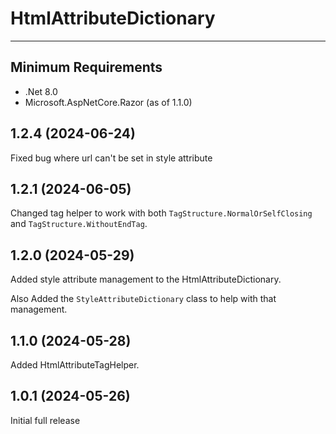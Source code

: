 # HtmlAttributeDictionary
<hr/>

## Minimum Requirements

- .Net 8.0
- Microsoft.AspNetCore.Razor (as of 1.1.0)

## 1.2.4 (2024-06-24)

Fixed bug where url can't be set in style attribute

## 1.2.1 (2024-06-05)

Changed tag helper to work with both `TagStructure.NormalOrSelfClosing` and `TagStructure.WithoutEndTag`. 

## 1.2.0 (2024-05-29)

Added style attribute management to the HtmlAttributeDictionary.

Also Added the `StyleAttributeDictionary` class to help with that management.

## 1.1.0 (2024-05-28)

Added HtmlAttributeTagHelper.

## 1.0.1 (2024-05-26)

Initial full release
